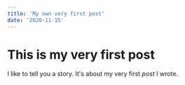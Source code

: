 ```yaml
---
title: 'My own very first post'
date: '2020-11-15'
---
```


# This is my very first post

I like to tell you a story. It's about my very first _post_ I wrote.